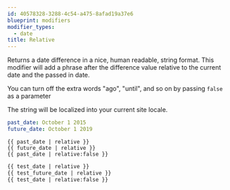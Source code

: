 ```yaml
---
id: 40578328-3288-4c54-a475-8afad19a37e6
blueprint: modifiers
modifier_types:
  - date
title: Relative
---
```

Returns a date difference in a nice, human readable, string format. This modifier will add a phrase after the difference value relative to the current date and the passed in date.

You can turn off the extra words "ago", "until", and so on by passing `false` as a parameter

The string will be localized into your current site locale.

```yaml
past_date: October 1 2015
future_date: October 1 2019
```

```
{{ past_date | relative }}
{{ future_date | relative }}
{{ past_date | relative:false }}
```

```html
{{ test_date | relative }}
{{ test_future_date | relative }}
{{ test_date | relative:false }}
```
